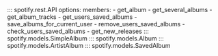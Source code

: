 ::: spotify.rest.API
    options:
      members:
        - get_album
        - get_several_albums
        - get_album_tracks
        - get_users_saved_albums
        - save_albums_for_current_user
        - remove_users_saved_albums
        - check_users_saved_albums
        - get_new_releases
::: spotify.models.SimpleAlbum
::: spotify.models.Album
::: spotify.models.ArtistAlbum
::: spotify.models.SavedAlbum
